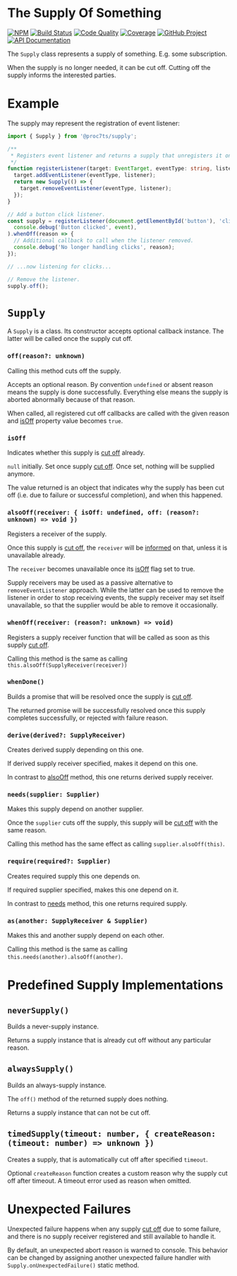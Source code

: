 # The Supply Of Something

[![NPM][npm-image]][npm-url]
[![Build Status][build-status-img]][build-status-link]
[![Code Quality][quality-img]][quality-link]
[![Coverage][coverage-img]][coverage-link]
[![GitHub Project][github-image]][github-url]
[![API Documentation][api-docs-image]][api documentation]

The `Supply` class represents a supply of something. E.g. some subscription.

When the supply is no longer needed, it can be cut off. Cutting off the supply informs the interested parties.

[npm-image]: https://img.shields.io/npm/v/@proc7ts/supply.svg?logo=npm
[npm-url]: https://www.npmjs.com/package/@proc7ts/supply
[build-status-img]: https://github.com/proc7ts/supply/workflows/Build/badge.svg
[build-status-link]: https://github.com/proc7ts/supply/actions?query=workflow:Build
[quality-img]: https://app.codacy.com/project/badge/Grade/694ef3db15234fd68cb6ba5405d421a0
[quality-link]: https://www.codacy.com/gh/proc7ts/supply/dashboard?utm_source=github.com&utm_medium=referral&utm_content=proc7ts/supply&utm_campaign=Badge_Grade
[coverage-img]: https://app.codacy.com/project/badge/Coverage/694ef3db15234fd68cb6ba5405d421a0
[coverage-link]: https://www.codacy.com/gh/proc7ts/supply/dashboard?utm_source=github.com&utm_medium=referral&utm_content=proc7ts/supply&utm_campaign=Badge_Coverage
[github-image]: https://img.shields.io/static/v1?logo=github&label=GitHub&message=project&color=informational
[github-url]: https://github.com/proc7ts/supply
[api-docs-image]: https://img.shields.io/static/v1?logo=typescript&label=API&message=docs&color=informational
[api documentation]: https://proc7ts.github.io/supply/

# Example

The supply may represent the registration of event listener:

```typescript
import { Supply } from '@proc7ts/supply';

/**
 * Registers event listener and returns a supply that unregisters it once cut off.
 */
function registerListener(target: EventTarget, eventType: string, listener: (event: Event) => void): Supply {
  target.addEventListener(eventType, listener);
  return new Supply(() => {
    target.removeEventListener(eventType, listener);
  });
}

// Add a button click listener.
const supply = registerListener(document.getElementById('button'), 'click', event =>
  console.debug('Button clicked', event),
).whenOff(reason => {
  // Additional callback to call when the listener removed.
  console.debug('No longer handling clicks', reason);
});

// ...now listening for clicks...

// Remove the listener.
supply.off();
```

# `Supply`

A `Supply` is a class. Its constructor accepts optional callback instance. The latter will be called once the supply
cut off.

### `off(reason?: unknown)`

[off()]: #offreason-unknown
[cut off]: #offreason-unknown

Calling this method cuts off the supply.

Accepts an optional reason. By convention `undefined` or absent reason means the supply is done successfully.
Everything else means the supply is aborted abnormally because of that reason.

When called, all registered cut off callbacks are called with the given reason and [isOff] property value becomes
`true`.

### `isOff`

[isoff]: #isoff

Indicates whether this supply is [cut off] already.

`null` initially. Set once supply [cut off]. Once set, nothing will be supplied anymore.

The value returned is an object that indicates why the supply has been cut off (i.e. due to failure or successful
completion), and when this happened.

### `alsoOff(receiver: { isOff: undefined, off: (reason?: unknown) => void })`

[alsooff]: #alsooffreceiver--isoff-undefined-off-reason-unknown--void-

Registers a receiver of the supply.

Once this supply is [cut off], the `receiver` will be [informed][cut off] on that, unless it is unavailable already.

The `receiver` becomes unavailable once its [isOff] flag set to true.

Supply receivers may be used as a passive alternative to `removeEventListener` approach. While the latter can be used
to remove the listener in order to stop receiving events, the supply receiver may set itself unavailable, so that the
supplier would be able to remove it occasionally.

### `whenOff(receiver: (reason?: unknown) => void)`

Registers a supply receiver function that will be called as soon as this supply [cut off].

Calling this method is the same as calling `this.alsoOff(SupplyReceiver(receiver))`

### `whenDone()`

Builds a promise that will be resolved once the supply is [cut off].

The returned promise will be successfully resolved once this supply completes successfully, or rejected with failure
reason.

### `derive(derived?: SupplyReceiver)`

Creates derived supply depending on this one.

If derived supply receiver specified, makes it depend on this one.

In contrast to [alsoOff] method, this one returns derived supply receiver.

### `needs(supplier: Supplier)`

[needs]: #needssupplier-supplier

Makes this supply depend on another supplier.

Once the `supplier` cuts off the supply, this supply will be [cut off] with the same reason.

Calling this method has the same effect as calling `supplier.alsoOff(this)`.

### `require(required?: Supplier)`

Creates required supply this one depends on.

If required supplier specified, makes this one depend on it.

In contrast to [needs] method, this one returns required supply.

### `as(another: SupplyReceiver & Supplier)`

Makes this and another supply depend on each other.

Calling this method is the same as calling `this.needs(another).alsoOff(another)`.

# Predefined Supply Implementations

## `neverSupply()`

Builds a never-supply instance.

Returns a supply instance that is already cut off without any particular reason.

## `alwaysSupply()`

Builds an always-supply instance.

The `off()` method of the returned supply does nothing.

Returns a supply instance that can not be cut off.

## `timedSupply(timeout: number, { createReason: (timeout: number) => unknown })`

Creates a supply, that is automatically cut off after specified `timeout`.

Optional `createReason` function creates a custom reason why the supply cut off after timeout. A timeout error used
as reason when omitted.

# Unexpected Failures

Unexpected failure happens when any supply [cut off] due to some failure, and there is no supply receiver registered
and still available to handle it.

By default, an unexpected abort reason is warned to console. This behavior can be changed by assigning another
unexpected failure handler with `Supply.onUnexpectedFailure()` static method.
